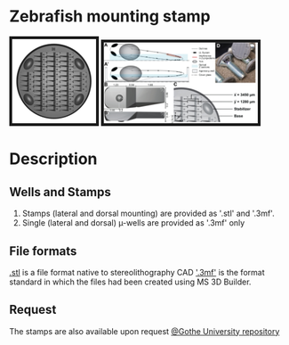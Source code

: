 # Zebrafish mounting stamp

<p float="centre">
  <img src="/v4_B_300.gif?raw=true" border="5" width=30% />
  <img src="/v4_B_fig1.jpg?raw=true" border="5" width=55% /> 
</p>

# Description

## Wells and Stamps

1. Stamps (lateral and dorsal mounting) are provided as '.stl' and '.3mf'.
2. Single (lateral and dorsal) µ-wells are provided as '.3mf' only

## File formats

[.stl](https://en.wikipedia.org/wiki/STL_(file_format)) is a file format native to stereolithography CAD
['.3mf'](https://en.wikipedia.org/wiki/3D_Manufacturing_Format) is the format standard in which the files had been created using MS 3D Builder.

## Request

The stamps are also available upon request [@Gothe University repository](http://innovectis.de/technologien/goethe-depository/3d-printed-stamp-for-standardized-mounting-and-high-content-confocal-imaging-of-zebrafish-embryos/)
